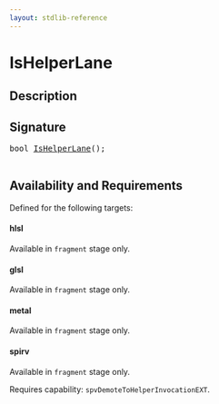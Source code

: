 ```yaml
---
layout: stdlib-reference
---
```


# IsHelperLane

## Description





## Signature 

<pre>
bool <a href="/stdlib-reference/global-decls/IsHelperLane">IsHelperLane</a>();

</pre>

## Availability and Requirements

Defined for the following targets:

#### hlsl
Available in `fragment` stage only.

#### glsl
Available in `fragment` stage only.

#### metal
Available in `fragment` stage only.

#### spirv
Available in `fragment` stage only.

Requires capability: `spvDemoteToHelperInvocationEXT`.


